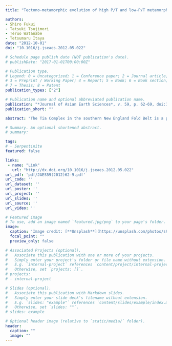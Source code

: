 ```yaml
---
title: "Tectono-metamorphic evolution of high P/T and low-P/T metamorphic rocks in the Tia complex, southern New England fold belt, eastern Australia: Insights from K-Ar chronology"

authors:
- Shiro Fukui
- Tatsuki Tsujimori
- Teruo Watanabe
- Tetsumaru Itaya
date: "2012-10-01"
doi: "10.1016/j.jseaes.2012.05.022"

# Schedule page publish date (NOT publication's date).
# publishDate: "2017-01-01T00:00:00Z"

# Publication type.
# Legend: 0 = Uncategorized; 1 = Conference paper; 2 = Journal article;
# 3 = Preprint / Working Paper; 4 = Report; 5 = Book; 6 = Book section;
# 7 = Thesis; 8 = Patent
publication_types: ["2"]

# Publication name and optional abbreviated publication name.
publication: "*Journal of Asian Earth Sciences*, v. 59, p. 62-69, doi:10.1016/j.jseaes.2012.05.022"
publication_short: ""

abstract: "The Tia Complex in the southern New England Fold Belt is a poly-metamorphosed Late Paleozoic accretionary complex. It consists mainly of high-P/low-T type pumpellyite–actinolite facies (rare blueschist facies) schists, phyllite and serpentinite (T = 300 °C and P = 5 kbar), and low-P/high-T type amphibolite facies schist and gneiss (T = 600 °C and P < 5 kbar) associated with granodioritic plutons (Tia granodiorite). White mica and biotite K–Ar ages distinguish Carboniferous subduction zone metamorphism and Permian granitic intrusions, respectively. The systematic K–Ar age mapping along a N–S traverse of the Tia Complex exhibits a gradual change. The white mica ages become younger from the lowest-grade zone (339 Ma) to the highest-grade zone (259 Ma). In contrast, Si content of muscovite changes drastically only in the highest-grade zone. The regional changes of white mica K–Ar ages and chemical compositions of micas indicate argon depletion from precursor high-P/low-T type phengitic white mica during the thermal overprinting and recrystallization by granitoids intrusions. Our new K–Ar ages and available geological data postulate a model of the eastward rollback of a subduction zone in Early Permian. The eastward shift of a subduction zone system and subsequent magmatic activities of high-Mg andesite and adakite might explain formation of S-type granitoids (Hillgrove suite) and coeval low-P/high-T type metamorphism in the Tia Complex."

# Summary. An optional shortened abstract.
# summary: 

tags: 
# - Serpentinite
featured: false

links:
 - name: "Link"
   url: "http://dx.doi.org/10.1016/j.jseaes.2012.05.022"
url_pdf: 'pdf/JAES59(2012)62-9.pdf'
url_code: ''
url_dataset: ''
url_poster: ''
url_project: ''
url_slides: ''
url_source: ''
url_video: ''

# Featured image
# To use, add an image named `featured.jpg/png` to your page's folder. 
image: 
  caption: 'Image credit: [**Unsplash**](https://unsplash.com/photos/s9CC2SKySJM)'
  focal_point: ""
  preview_only: false

# Associated Projects (optional).
#   Associate this publication with one or more of your projects.
#   Simply enter your project's folder or file name without extension.
#   E.g. `internal-project` references `content/project/internal-project/index.md`.
#   Otherwise, set `projects: []`.
# projects:
# - internal-project

# Slides (optional).
#   Associate this publication with Markdown slides.
#   Simply enter your slide deck's filename without extension.
#   E.g. `slides: "example"` references `content/slides/example/index.md`.
#   Otherwise, set `slides: ""`.
# slides: example

# Optional header image (relative to `static/media/` folder).
header:
  caption: ""
  image: ""
---
```

